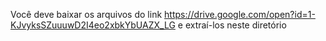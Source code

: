 Você deve baixar os arquivos do link https://drive.google.com/open?id=1-KJvyksSZuuuwD2I4eo2xbkYbUAZX_LG
e extraí-los neste diretório
